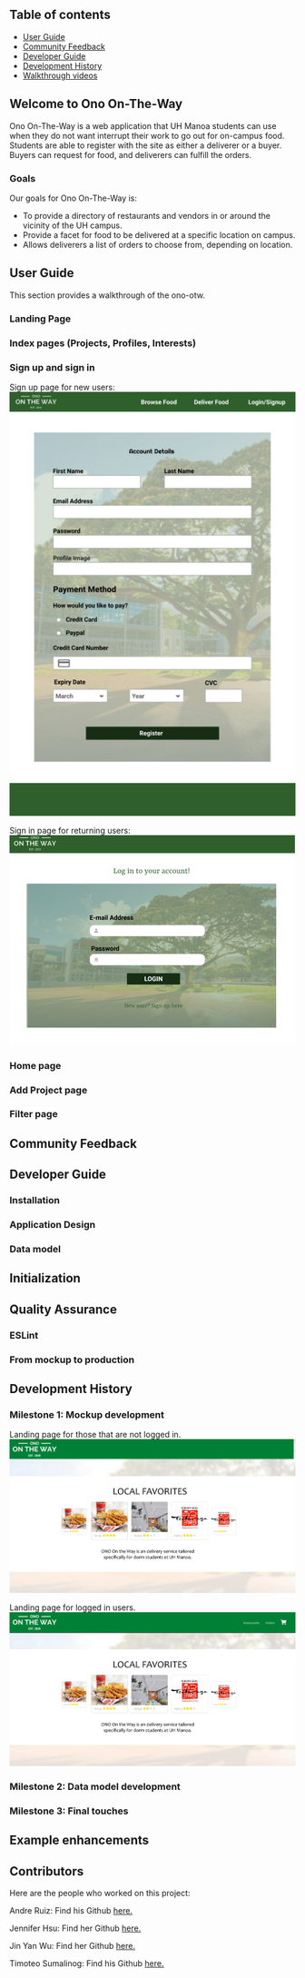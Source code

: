 ## Table of contents

* [User Guide](#user-guide)
* [Community Feedback](#community-feedback)
* [Developer Guide](#developer-guide)
* [Development History](#development-history)
* [Walkthrough videos](#walkthrough-videos)

## Welcome to Ono On-The-Way

Ono On-The-Way is a web application that UH Manoa students can use when they do not want interrupt their work to go out for on-campus food. Students are able to register with the site as either a deliverer or a buyer. Buyers can request for food, and deliverers can fulfill the orders.

### Goals 

Our goals for Ono On-The-Way is:
- To provide a directory of restaurants and vendors in or around the vicinity of the UH campus.
- Provide a facet for food to be delivered at a specific location on campus.
- Allows deliverers a list of orders to choose from, depending on location.

## User Guide

This section provides a walkthrough of the ono-otw.

### Landing Page



### Index pages (Projects, Profiles, Interests)



### Sign up and sign in
Sign up page for new users:
<img src="/Images/Register-Mock%20Up.png">

Sign in page for returning users:
<img src="/Images/Signin-Mock%20Up.png">


### Home page


### Add Project page



### Filter page


## Community Feedback


## Developer Guide



### Installation


### Application Design



### Data model



## Initialization


## Quality Assurance

### ESLint



### From mockup to production



## Development History



### Milestone 1: Mockup development
Landing page for those that are not logged in.
<img src="/Images/Landing-Mock%20Up.png">

Landing page for logged in users.
<img src="/Images/Landing-Signed-inMock%20Up.png">

### Milestone 2: Data model development



### Milestone 3: Final touches



## Example enhancements


## Contributors 
Here are the people who worked on this project:

Andre Ruiz: Find his Github <a href = "https://ruizaj.github.io/">here.</a> 

Jennifer Hsu: Find her Github <a href = "http://jhsup.github.io/">here.</a> 

Jin Yan Wu: Find her Github <a href = "https://wjinyan.github.io/">here.</a> 

Timoteo Sumalinog: Find his Github <a href = "https://timoteosumalinogiii.github.io/">here.</a> 








